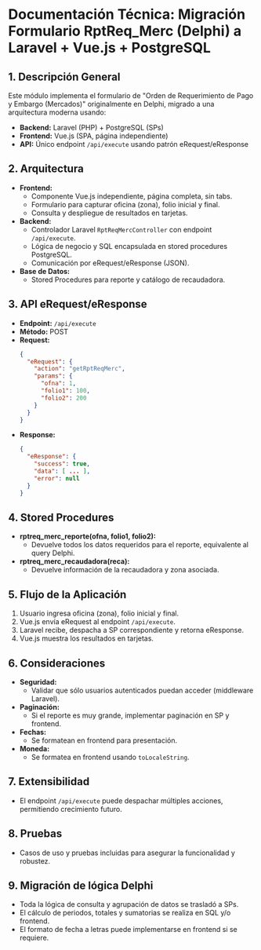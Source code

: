 # Documentación Técnica: Migración Formulario RptReq_Merc (Delphi) a Laravel + Vue.js + PostgreSQL

## 1. Descripción General
Este módulo implementa el formulario de "Orden de Requerimiento de Pago y Embargo (Mercados)" originalmente en Delphi, migrado a una arquitectura moderna usando:
- **Backend:** Laravel (PHP) + PostgreSQL (SPs)
- **Frontend:** Vue.js (SPA, página independiente)
- **API:** Único endpoint `/api/execute` usando patrón eRequest/eResponse

## 2. Arquitectura
- **Frontend:**
  - Componente Vue.js independiente, página completa, sin tabs.
  - Formulario para capturar oficina (zona), folio inicial y final.
  - Consulta y despliegue de resultados en tarjetas.
- **Backend:**
  - Controlador Laravel `RptReqMercController` con endpoint `/api/execute`.
  - Lógica de negocio y SQL encapsulada en stored procedures PostgreSQL.
  - Comunicación por eRequest/eResponse (JSON).
- **Base de Datos:**
  - Stored Procedures para reporte y catálogo de recaudadora.

## 3. API eRequest/eResponse
- **Endpoint:** `/api/execute`
- **Método:** POST
- **Request:**
  ```json
  {
    "eRequest": {
      "action": "getRptReqMerc",
      "params": {
        "ofna": 1,
        "folio1": 100,
        "folio2": 200
      }
    }
  }
  ```
- **Response:**
  ```json
  {
    "eResponse": {
      "success": true,
      "data": [ ... ],
      "error": null
    }
  }
  ```

## 4. Stored Procedures
- **rptreq_merc_reporte(ofna, folio1, folio2):**
  - Devuelve todos los datos requeridos para el reporte, equivalente al query Delphi.
- **rptreq_merc_recaudadora(reca):**
  - Devuelve información de la recaudadora y zona asociada.

## 5. Flujo de la Aplicación
1. Usuario ingresa oficina (zona), folio inicial y final.
2. Vue.js envía eRequest al endpoint `/api/execute`.
3. Laravel recibe, despacha a SP correspondiente y retorna eResponse.
4. Vue.js muestra los resultados en tarjetas.

## 6. Consideraciones
- **Seguridad:**
  - Validar que sólo usuarios autenticados puedan acceder (middleware Laravel).
- **Paginación:**
  - Si el reporte es muy grande, implementar paginación en SP y frontend.
- **Fechas:**
  - Se formatean en frontend para presentación.
- **Moneda:**
  - Se formatea en frontend usando `toLocaleString`.

## 7. Extensibilidad
- El endpoint `/api/execute` puede despachar múltiples acciones, permitiendo crecimiento futuro.

## 8. Pruebas
- Casos de uso y pruebas incluidas para asegurar la funcionalidad y robustez.

## 9. Migración de lógica Delphi
- Toda la lógica de consulta y agrupación de datos se trasladó a SPs.
- El cálculo de periodos, totales y sumatorias se realiza en SQL y/o frontend.
- El formato de fecha a letras puede implementarse en frontend si se requiere.
